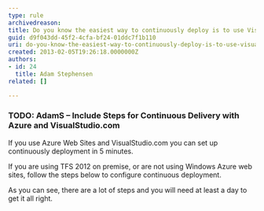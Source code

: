 ```yaml
---
type: rule
archivedreason: 
title: Do you know the easiest way to continuously deploy is to use VisualStudio.com and Azure?
guid: d9f043dd-45f2-4cfa-bf24-01ddc7f1b110
uri: do-you-know-the-easiest-way-to-continuously-deploy-is-to-use-visualstudiocom-and-azure
created: 2013-02-05T19:26:18.0000000Z
authors:
- id: 24
  title: Adam Stephensen
related: []

---
```


### TODO: AdamS – Include Steps for Continuous Delivery with Azure and VisualStudio.com

If you use Azure Web Sites and VisualStudio.com you can set up continuously deployment in 5 minutes.

<!--endintro-->

If you are using TFS 2012 on premise, or are not using Windows Azure web sites, follow the steps below to configure continuous deployment.

As you can see, there are a lot of steps and you will need at least a day to get it all right.
